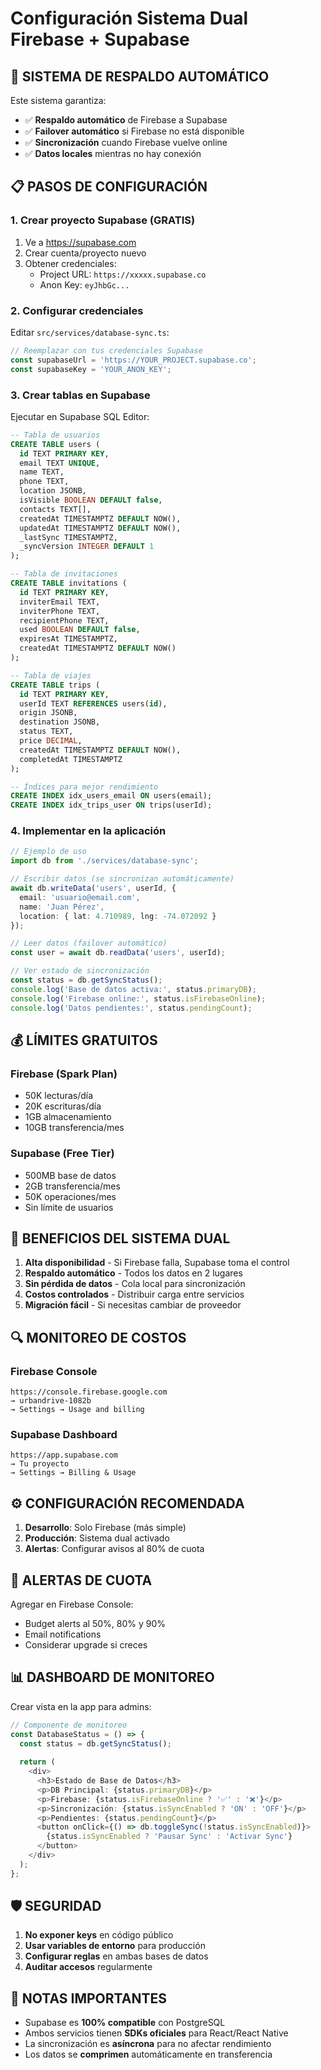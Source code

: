 # Configuración Sistema Dual Firebase + Supabase

## 🔄 SISTEMA DE RESPALDO AUTOMÁTICO

Este sistema garantiza:
- ✅ **Respaldo automático** de Firebase a Supabase
- ✅ **Failover automático** si Firebase no está disponible
- ✅ **Sincronización** cuando Firebase vuelve online
- ✅ **Datos locales** mientras no hay conexión

## 📋 PASOS DE CONFIGURACIÓN

### 1. **Crear proyecto Supabase (GRATIS)**

1. Ve a https://supabase.com
2. Crear cuenta/proyecto nuevo
3. Obtener credenciales:
   - Project URL: `https://xxxxx.supabase.co`
   - Anon Key: `eyJhbGc...`

### 2. **Configurar credenciales**

Editar `src/services/database-sync.ts`:

```typescript
// Reemplazar con tus credenciales Supabase
const supabaseUrl = 'https://YOUR_PROJECT.supabase.co';
const supabaseKey = 'YOUR_ANON_KEY';
```

### 3. **Crear tablas en Supabase**

Ejecutar en Supabase SQL Editor:

```sql
-- Tabla de usuarios
CREATE TABLE users (
  id TEXT PRIMARY KEY,
  email TEXT UNIQUE,
  name TEXT,
  phone TEXT,
  location JSONB,
  isVisible BOOLEAN DEFAULT false,
  contacts TEXT[],
  createdAt TIMESTAMPTZ DEFAULT NOW(),
  updatedAt TIMESTAMPTZ DEFAULT NOW(),
  _lastSync TIMESTAMPTZ,
  _syncVersion INTEGER DEFAULT 1
);

-- Tabla de invitaciones
CREATE TABLE invitations (
  id TEXT PRIMARY KEY,
  inviterEmail TEXT,
  inviterPhone TEXT,
  recipientPhone TEXT,
  used BOOLEAN DEFAULT false,
  expiresAt TIMESTAMPTZ,
  createdAt TIMESTAMPTZ DEFAULT NOW()
);

-- Tabla de viajes
CREATE TABLE trips (
  id TEXT PRIMARY KEY,
  userId TEXT REFERENCES users(id),
  origin JSONB,
  destination JSONB,
  status TEXT,
  price DECIMAL,
  createdAt TIMESTAMPTZ DEFAULT NOW(),
  completedAt TIMESTAMPTZ
);

-- Índices para mejor rendimiento
CREATE INDEX idx_users_email ON users(email);
CREATE INDEX idx_trips_user ON trips(userId);
```

### 4. **Implementar en la aplicación**

```typescript
// Ejemplo de uso
import db from './services/database-sync';

// Escribir datos (se sincronizan automáticamente)
await db.writeData('users', userId, {
  email: 'usuario@email.com',
  name: 'Juan Pérez',
  location: { lat: 4.710989, lng: -74.072092 }
});

// Leer datos (failover automático)
const user = await db.readData('users', userId);

// Ver estado de sincronización
const status = db.getSyncStatus();
console.log('Base de datos activa:', status.primaryDB);
console.log('Firebase online:', status.isFirebaseOnline);
console.log('Datos pendientes:', status.pendingCount);
```

## 💰 LÍMITES GRATUITOS

### **Firebase (Spark Plan)**
- 50K lecturas/día
- 20K escrituras/día
- 1GB almacenamiento
- 10GB transferencia/mes

### **Supabase (Free Tier)**
- 500MB base de datos
- 2GB transferencia/mes
- 50K operaciones/mes
- Sin límite de usuarios

## 🎯 BENEFICIOS DEL SISTEMA DUAL

1. **Alta disponibilidad** - Si Firebase falla, Supabase toma el control
2. **Respaldo automático** - Todos los datos en 2 lugares
3. **Sin pérdida de datos** - Cola local para sincronización
4. **Costos controlados** - Distribuir carga entre servicios
5. **Migración fácil** - Si necesitas cambiar de proveedor

## 🔍 MONITOREO DE COSTOS

### **Firebase Console**
```
https://console.firebase.google.com
→ urbandrive-1082b
→ Settings → Usage and billing
```

### **Supabase Dashboard**
```
https://app.supabase.com
→ Tu proyecto
→ Settings → Billing & Usage
```

## ⚙️ CONFIGURACIÓN RECOMENDADA

1. **Desarrollo**: Solo Firebase (más simple)
2. **Producción**: Sistema dual activado
3. **Alertas**: Configurar avisos al 80% de cuota

## 🚨 ALERTAS DE CUOTA

Agregar en Firebase Console:
- Budget alerts al 50%, 80% y 90%
- Email notifications
- Considerar upgrade si creces

## 📊 DASHBOARD DE MONITOREO

Crear vista en la app para admins:

```typescript
// Componente de monitoreo
const DatabaseStatus = () => {
  const status = db.getSyncStatus();
  
  return (
    <div>
      <h3>Estado de Base de Datos</h3>
      <p>DB Principal: {status.primaryDB}</p>
      <p>Firebase: {status.isFirebaseOnline ? '✅' : '❌'}</p>
      <p>Sincronización: {status.isSyncEnabled ? 'ON' : 'OFF'}</p>
      <p>Pendientes: {status.pendingCount}</p>
      <button onClick={() => db.toggleSync(!status.isSyncEnabled)}>
        {status.isSyncEnabled ? 'Pausar Sync' : 'Activar Sync'}
      </button>
    </div>
  );
};
```

## 🛡️ SEGURIDAD

1. **No exponer keys** en código público
2. **Usar variables de entorno** para producción
3. **Configurar reglas** en ambas bases de datos
4. **Auditar accesos** regularmente

## 📝 NOTAS IMPORTANTES

- Supabase es **100% compatible** con PostgreSQL
- Ambos servicios tienen **SDKs oficiales** para React/React Native
- La sincronización es **asíncrona** para no afectar rendimiento
- Los datos se **comprimen** automáticamente en transferencia